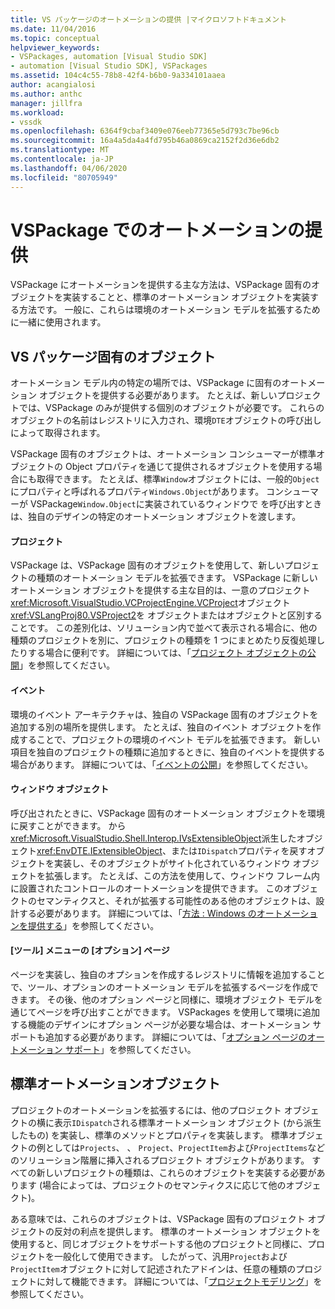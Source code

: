 ```yaml
---
title: VS パッケージのオートメーションの提供 |マイクロソフトドキュメント
ms.date: 11/04/2016
ms.topic: conceptual
helpviewer_keywords:
- VSPackages, automation [Visual Studio SDK]
- automation [Visual Studio SDK], VSPackages
ms.assetid: 104c4c55-78b8-42f4-b6b0-9a334101aaea
author: acangialosi
ms.author: anthc
manager: jillfra
ms.workload:
- vssdk
ms.openlocfilehash: 6364f9cbaf3409e076eeb77365e5d793c7be96cb
ms.sourcegitcommit: 16a4a5da4a4fd795b46a0869ca2152f2d36e6db2
ms.translationtype: MT
ms.contentlocale: ja-JP
ms.lasthandoff: 04/06/2020
ms.locfileid: "80705949"
---
```

# <a name="providing-automation-for-vspackages"></a>VSPackage でのオートメーションの提供
VSPackage にオートメーションを提供する主な方法は、VSPackage 固有のオブジェクトを実装することと、標準のオートメーション オブジェクトを実装する方法です。 一般に、これらは環境のオートメーション モデルを拡張するために一緒に使用されます。

## <a name="vspackage-specific-objects"></a>VS パッケージ固有のオブジェクト
 オートメーション モデル内の特定の場所では、VSPackage に固有のオートメーション オブジェクトを提供する必要があります。 たとえば、新しいプロジェクトでは、VSPackage のみが提供する個別のオブジェクトが必要です。 これらのオブジェクトの名前はレジストリに入力され、環境`DTE`オブジェクトの呼び出しによって取得されます。

 VSPackage 固有のオブジェクトは、オートメーション コンシューマーが標準オブジェクトの Object プロパティを通じて提供されるオブジェクトを使用する場合にも取得できます。 たとえば、標準`Window`オブジェクトには、一般的`Object`にプロパティと呼ばれるプロパティ`Windows.Object`があります。 コンシューマーが VSPackage`Window.Object`に実装されているウィンドウで を呼び出すときは、独自のデザインの特定のオートメーション オブジェクトを渡します。

#### <a name="projects"></a>プロジェクト
 VSPackage は、VSPackage 固有のオブジェクトを使用して、新しいプロジェクトの種類のオートメーション モデルを拡張できます。 VSPackage に新しいオートメーション オブジェクトを提供する主な目的は、一意のプロジェクト<xref:Microsoft.VisualStudio.VCProjectEngine.VCProject>オブジェクト<xref:VSLangProj80.VSProject2>を オブジェクトまたはオブジェクトと区別することです。 この差別化は、ソリューション内で並べて表示される場合に、他の種類のプロジェクトを別に、プロジェクトの種類を 1 つにまとめたり反復処理したりする場合に便利です。 詳細については、「[プロジェクト オブジェクトの公開](../../extensibility/internals/exposing-project-objects.md)」を参照してください。

#### <a name="events"></a>イベント
 環境のイベント アーキテクチャは、独自の VSPackage 固有のオブジェクトを追加する別の場所を提供します。 たとえば、独自のイベント オブジェクトを作成することで、プロジェクトの環境のイベント モデルを拡張できます。 新しい項目を独自のプロジェクトの種類に追加するときに、独自のイベントを提供する場合があります。 詳細については、「[イベントの公開](../../extensibility/internals/exposing-events-in-the-visual-studio-sdk.md)」を参照してください。

#### <a name="window-objects"></a>ウィンドウ オブジェクト
 呼び出されたときに、VSPackage 固有のオートメーション オブジェクトを環境に戻すことができます。 から<xref:Microsoft.VisualStudio.Shell.Interop.IVsExtensibleObject>派生したオブジェクト<xref:EnvDTE.IExtensibleObject>、または`IDispatch`プロパティを戻すオブジェクトを実装し、そのオブジェクトがサイト化されているウィンドウ オブジェクトを拡張します。 たとえば、この方法を使用して、ウィンドウ フレーム内に設置されたコントロールのオートメーションを提供できます。 このオブジェクトのセマンティクスと、それが拡張する可能性のある他のオブジェクトは、設計する必要があります。 詳細については、「[方法 : Windows のオートメーションを提供する](../../extensibility/internals/how-to-provide-automation-for-windows.md)」を参照してください。

#### <a name="options-pages-on-the-tools-menu"></a>[ツール] メニューの [オプション] ページ
 ページを実装し、独自のオプションを作成するレジストリに情報を追加することで、ツール、オプションのオートメーション モデルを拡張するページを作成できます。 その後、他のオプション ページと同様に、環境オブジェクト モデルを通じてページを呼び出すことができます。 VSPackages を使用して環境に追加する機能のデザインにオプション ページが必要な場合は、オートメーション サポートも追加する必要があります。 詳細については、「[オプション ページのオートメーション サポート](../../extensibility/internals/automation-support-for-options-pages.md)」を参照してください。

## <a name="standard-automation-objects"></a>標準オートメーションオブジェクト
 プロジェクトのオートメーションを拡張するには、他のプロジェクト オブジェクトの横に表示`IDispatch`される標準オートメーション オブジェクト (から派生したもの) を実装し、標準のメソッドとプロパティを実装します。 標準オブジェクトの例としては`Projects`、 、 `Project`、`ProjectItem`および`ProjectItems`などのソリューション階層に挿入されるプロジェクト オブジェクトがあります。 すべての新しいプロジェクトの種類は、これらのオブジェクトを実装する必要があります (場合によっては、プロジェクトのセマンティクスに応じて他のオブジェクト)。

 ある意味では、これらのオブジェクトは、VSPackage 固有のプロジェクト オブジェクトの反対の利点を提供します。 標準のオートメーション オブジェクトを使用すると、同じオブジェクトをサポートする他のプロジェクトと同様に、プロジェクトを一般化して使用できます。 したがって、汎用`Project`および`ProjectItem`オブジェクトに対して記述されたアドインは、任意の種類のプロジェクトに対して機能できます。 詳細については、「[プロジェクトモデリング](../../extensibility/internals/project-modeling.md)」を参照してください。
